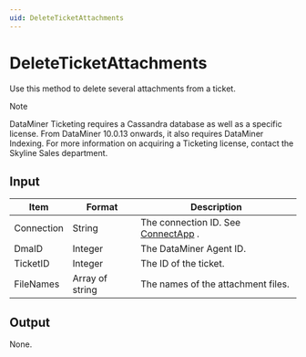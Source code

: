 ```yaml
---
uid: DeleteTicketAttachments
---
```


# DeleteTicketAttachments

Use this method to delete several attachments from a ticket.

> [!NOTE]
> DataMiner Ticketing requires a Cassandra database as well as a specific license. From DataMiner 10.0.13 onwards, it also requires DataMiner Indexing. For more information on acquiring a Ticketing license, contact the Skyline Sales department.

## Input

| Item       | Format          | Description                                          |
|------------|-----------------|------------------------------------------------------|
| Connection | String          | The connection ID. See [ConnectApp](xref:ConnectApp) . |
| DmaID      | Integer         | The DataMiner Agent ID.                              |
| TicketID   | Integer         | The ID of the ticket.                                |
| FileNames  | Array of string | The names of the attachment files.                   |

## Output

None.

